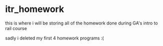 itr_homework
============

this is where i will be storing all of the homework done during GA's intro to rail course

sadly i deleted my first 4 homework programs :(
